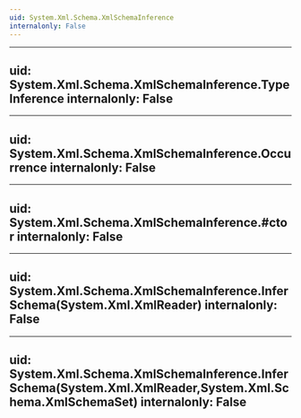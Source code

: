 ```yaml
---
uid: System.Xml.Schema.XmlSchemaInference
internalonly: False
---
```


---
uid: System.Xml.Schema.XmlSchemaInference.TypeInference
internalonly: False
---

---
uid: System.Xml.Schema.XmlSchemaInference.Occurrence
internalonly: False
---

---
uid: System.Xml.Schema.XmlSchemaInference.#ctor
internalonly: False
---

---
uid: System.Xml.Schema.XmlSchemaInference.InferSchema(System.Xml.XmlReader)
internalonly: False
---

---
uid: System.Xml.Schema.XmlSchemaInference.InferSchema(System.Xml.XmlReader,System.Xml.Schema.XmlSchemaSet)
internalonly: False
---
